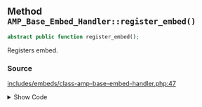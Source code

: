 ## Method `AMP_Base_Embed_Handler::register_embed()`

```php
abstract public function register_embed();
```

Registers embed.

### Source

[includes/embeds/class-amp-base-embed-handler.php:47](https://github.com/ampproject/amp-wp/blob/develop/includes/embeds/class-amp-base-embed-handler.php#L47)

<details>
<summary>Show Code</summary>
```php
abstract public function register_embed();```
</details>
